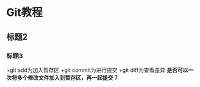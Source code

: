 # Git教程
## 标题2
### 标题3
+git add为加入暂存区
+git commit为进行提交
+git diff为查看差异
**是否可以一次将多个修改文件加入到暂存区，再一起提交？**
